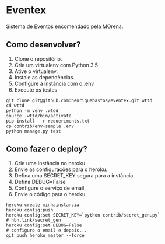 # Eventex

Sistema de Eventos encomendado pela MOrena.

## Como desenvolver?

1. Clone o repositório.
2. Crie um virtualenv com Python 3.5
3. Ative o virtualenv.
4. Instale as dependências.
5. Configure a instância com o .env
6. Execute os testes

```console
git clone git@github.com:henriquebastos/eventex.git wttd
cd wttd
python -m venv .wtdd
source .wttd/bin/activate
pip install - r requeriments.txt
cp contrib/env-sample .env
python manage.py test
```


## Como fazer o deploy?

1. Crie uma instância no heroku.
2. Envie as configurações para o heroku.
3. Defina uma SECRET_KEY segura para a instância.
4. Defina DEBUG=False
5. Configure o serviço de email.
6. Envie o código para o heroku.

```console
heroku create minhainstancia
heroku config:push
heroku config:set SECRET_KEY=`python contrib/secret_gen.py`
# hbn.link/secret_gen
heroku config:set DEBUG=False
# configuro o email e depois...
git push heroku master --force

``` 